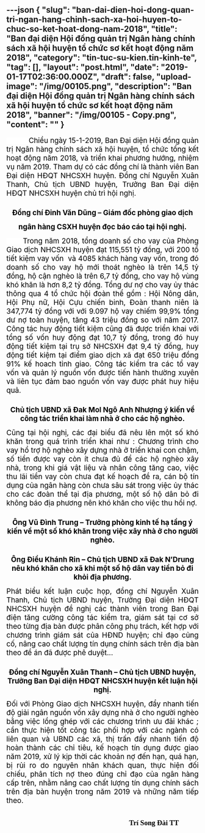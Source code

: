 ---json
{
    "slug": "ban-dai-dien-hoi-dong-quan-tri-ngan-hang-chinh-sach-xa-hoi-huyen-to-chuc-so-ket-hoat-dong-nam-2018",
    "title": "Ban đại diện Hội đồng quản trị Ngân hàng chính sách xã hội huyện tổ chức sơ kết hoạt động năm 2018",
    "category": "tin-tuc-su-kien.tin-kinh-te",
    "tag": [],
    "layout": "post.html",
    "date": "2019-01-17T02:36:00.000Z",
    "draft": false,
    "upload-image": "/img/00105.png",
    "description": "Ban đại diện Hội đồng quản trị Ngân hàng chính sách xã hội huyện tổ chức sơ kết hoạt động năm 2018",
    "banner": "/img/00105 - Copy.png",
    "__content__": ""
}
---
<p style="text-align:justify"><span style="background-color:white"><span style="font-size:14.0pt"><span style="color:black">&nbsp; &nbsp; &nbsp; &nbsp; &nbsp; &nbsp;Chiều ng&agrave;y 15-1-2019, Ban Đại diện Hội đồng quản trị Ng&acirc;n h&agrave;ng ch&iacute;nh s&aacute;ch x&atilde; hội huyện, tổ chức tổng kết hoạt động năm 2018, v&agrave; triển khai phương hướng, nhiệm vụ năm 2019. Tham dự c&oacute; c&aacute;c đồng ch&iacute; l&agrave; th&agrave;nh vi&ecirc;n Ban Đại diện HĐQT NHCSXH huyện. Đồng ch&iacute; Nguyễn Xu&acirc;n Thanh, Chủ tịch UBND huyện, Trưởng Ban Đại diện HĐQT NHCSXH huyện chủ tr&igrave; hội nghị.</span></span></span></p>

<p style="text-align:justify"><img alt="" src="/img/00101.png" /></p>

<p style="text-align:center"><span style="background-color:white"><strong><span style="font-size:14.0pt"><span style="color:black">Đồng ch&iacute; Đinh Văn Dũng &ndash; Gi&aacute;m đốc ph&ograve;ng giao dịch</span></span></strong></span></p>

<p style="text-align:center"><span style="background-color:white"><strong><span style="font-size:14.0pt"><span style="color:black">ng&acirc;n h&agrave;ng CSXH huyện đọc b&aacute;o c&aacute;o tại hội nghị.</span></span></strong></span></p>

<p style="margin-left:0in; margin-right:0in; text-align:justify"><span style="background-color:white"><span style="font-size:14.0pt"><span style="color:black">&nbsp;&nbsp;&nbsp;&nbsp;&nbsp;&nbsp; Trong năm 2018, tổng doanh số cho vay của Ph&ograve;ng Giao dịch NHCSXH huyện đạt 115,551 tỷ đồng, với 200 tổ tiết kiệm vay vốn &nbsp;v&agrave; 4085 kh&aacute;ch h&agrave;ng vay vốn, trong đ&oacute; doanh số cho vay hộ mới tho&aacute;t ngh&egrave;o l&agrave; tr&ecirc;n 14,5 tỷ đồng, hộ cận ngh&egrave;o l&agrave; tr&ecirc;n 6,7 tỷ đồng, cho vay hộ v&ugrave;ng kh&oacute; khăn l&agrave; hơn 8,2 tỷ đồng. Tổng dư nợ cho vay ủy th&aacute;c th&ocirc;ng qua 4 tổ chức hội đo&agrave;n thể gồm : Hội N&ocirc;ng d&acirc;n, Hội Phụ nữ, Hội Cựu chiến binh, Đo&agrave;n thanh ni&ecirc;n l&agrave; 347,774 tỷ đồng với với 9.097 hộ vay chiếm 99,9% tổng dư nợ to&agrave;n huyện, tăng 43 triệu đồng so với năm 2017. C&ocirc;ng t&aacute;c huy động tiết kiệm cũng đ&atilde; được triển khai với tổng số vốn huy động đạt 10,7 tỷ đồng, trong đ&oacute; huy động tiết kiệm tại trụ sở NHCSXH đạt 9,4 tỷ đồng, huy động tiết kiệm tại điểm giao dịch x&atilde; đạt 650 triệu đồng 91% kế hoach tỉnh giao. C&ocirc;ng t&aacute;c kiểm tra c&aacute;c tổ vay vốn v&agrave; quản l&yacute; nguồn vốn được tiến h&agrave;nh thường xuy&ecirc;n v&agrave; li&ecirc;n tục đảm bao nguồn vốn vay được ph&aacute;t huy hiệu quả. </span></span></span></p>

<p style="margin-left:0in; margin-right:0in; text-align:justify"><img alt="" src="/img/00102.png" /></p>

<p style="margin-left:0in; margin-right:0in; text-align:center"><span style="background-color:white"><strong><span style="font-size:14.0pt"><span style="color:black">Chủ tịch UBND x&atilde; Đak Mol Ng&ocirc; Anh Nhượng &yacute; kiến về c&ocirc;ng t&aacute;c triển khai l&agrave;m nh&agrave; ở cho c&aacute;c hộ ngh&egrave;o.</span></span></strong></span></p>

<p style="margin-left:0in; margin-right:0in; text-align:justify"><span style="background-color:white"><span style="font-size:14.0pt"><span style="color:black">Cũng tại hội nghị, c&aacute;c đại biểu đ&atilde; n&ecirc;u l&ecirc;n một số kh&oacute; khăn trong qu&aacute; tr&igrave;nh triển khai như : Chương tr&igrave;nh cho vay hổ trợ hộ ngh&egrave;o x&acirc;y dựng nh&agrave; ở triển khai con chậm, số tiền được vay c&ograve;n &iacute;t chưa đủ để c&aacute;c hộ ngh&egrave;o x&acirc;y nh&agrave;, trong khi gi&aacute; vật liệu v&agrave; nh&acirc;n c&ocirc;ng tăng cao, việc thu l&atilde;i tiền vay c&ograve;n chưa đạt kế hoạch đề ra, c&aacute;n bộ t&iacute;n dụng của ng&acirc;n h&agrave;ng c&ograve;n chưa s&acirc;u s&aacute;t trong việc ủy th&aacute;c cho c&aacute;c đo&agrave;n thể tại địa phương, một số hộ d&acirc;n bỏ đi kh&ocirc;ng b&aacute;o địa phương n&ecirc;n kh&oacute; khăn cho việc thu hồi nợ.</span></span></span></p>

<p style="margin-left:0in; margin-right:0in; text-align:justify"><img alt="" src="/img/00103.png" /></p>

<p style="margin-left:0in; margin-right:0in; text-align:center"><span style="background-color:white"><strong><span style="font-size:14.0pt"><span style="color:black">&Ocirc;ng Vũ Đ&igrave;nh Trung &ndash; Trưởng ph&ograve;ng kinh tế hạ tầng &yacute; kiến về một số kh&oacute; khăn trong việc x&acirc;y nh&agrave; ở cho người ngh&egrave;o.</span></span></strong></span></p>

<p style="margin-left:0in; margin-right:0in; text-align:justify"><img alt="" src="/img/00104.png" /></p>

<p style="margin-left:0in; margin-right:0in; text-align:center"><span style="background-color:white"><strong><span style="font-size:14.0pt"><span style="color:black">&Ocirc;ng Điểu Kh&aacute;nh Rin &ndash; Chủ tịch UBND x&atilde; Đak N&rsquo;Drung n&ecirc;u kh&oacute; khăn cho x&atilde; khi một số hộ d&acirc;n vay tiền bỏ đi khỏi địa phương.</span></span></strong></span></p>

<p style="margin-left:0in; margin-right:0in; text-align:justify"><span style="background-color:white"><span style="font-size:14.0pt"><span style="color:black">Ph&aacute;t biểu kết luận cuộc họp, đồng ch&iacute; Nguyễn Xu&acirc;n Thanh, Chủ tịch UBND huyện, Trưởng Đại diện HĐQT NHCSXH huyện đề nghị c&aacute;c th&agrave;nh vi&ecirc;n trong Ban Đại điện tăng cường c&ocirc;ng t&aacute;c kiểm tra, gi&aacute;m s&aacute;t tại cơ sở theo từng địa b&agrave;n được ph&acirc;n c&ocirc;ng phụ tr&aacute;ch, kết hợp với chương tr&igrave;nh gi&aacute;m s&aacute;t của HĐND huyện; chỉ đạo củng cố, n&acirc;ng cao chất lượng t&iacute;n dụng ch&iacute;nh s&aacute;ch tr&ecirc;n địa b&agrave;n theo đề &aacute;n đ&atilde; được ph&ecirc; duyệt... </span></span></span></p>

<p style="margin-left:0in; margin-right:0in; text-align:justify"><img alt="" src="/img/00105.png" /></p>

<p style="margin-left:0in; margin-right:0in; text-align:center"><span style="background-color:white"><strong><span style="font-size:14.0pt"><span style="color:black">Đồng ch&iacute; Nguyễn Xu&acirc;n Thanh &ndash; Chủ tịch UBND huyện, Trưởng Ban Đại diện HĐQT NHCSXH huyện kết luận hội nghị.</span></span></strong></span></p>

<p style="margin-left:0in; margin-right:0in; text-align:justify"><span style="background-color:white"><span style="font-size:14.0pt"><span style="color:black">Đối với Ph&ograve;ng Giao dịch NHCSXH huyện, đẩy nhanh tiến độ giải ng&acirc;n nguồn vốn x&acirc;y dựng nh&agrave; ở cho người ngh&egrave;o bằng việc lồng gh&eacute;p với c&aacute;c chương tr&igrave;nh ưu đ&atilde;i kh&aacute;c ; cần thực hiện tốt c&ocirc;ng t&aacute;c phối hợp với c&aacute;c ng&agrave;nh c&oacute; li&ecirc;n quan v&agrave; UBND c&aacute;c x&atilde;, thị trấn đẩy nhanh tiến độ ho&agrave;n th&agrave;nh c&aacute;c chỉ ti&ecirc;u, kế hoạch t&iacute;n dụng được giao năm 2019, xử l&yacute; kịp thời c&aacute;c khoản nợ đến hạn, qu&aacute; hạn, bị rủi ro do nguy&ecirc;n nh&acirc;n kh&aacute;ch quan, thực hiện đối chiếu, ph&acirc;n t&iacute;ch nợ theo đ&uacute;ng chỉ đạo của ng&acirc;n h&agrave;ng cấp tr&ecirc;n, nhằm n&acirc;ng cao chất lượng t&iacute;n dụng ch&iacute;nh s&aacute;ch tr&ecirc;n địa b&agrave;n huyện trong năm 2019 v&agrave; những năm tiếp theo.</span></span></span></p>

<p><strong><span style="font-size:14.0pt"><span style="font-family:&quot;Times New Roman&quot;,&quot;serif&quot;"><span style="color:black">&nbsp; &nbsp; &nbsp; &nbsp; &nbsp; &nbsp; &nbsp; &nbsp; &nbsp; &nbsp; &nbsp; &nbsp; &nbsp; &nbsp; &nbsp; &nbsp; &nbsp; &nbsp; &nbsp; &nbsp; &nbsp; &nbsp; &nbsp; &nbsp; &nbsp; &nbsp; &nbsp; &nbsp; &nbsp; &nbsp; &nbsp; &nbsp; &nbsp; &nbsp; &nbsp; &nbsp; &nbsp; &nbsp; &nbsp; &nbsp; &nbsp; &nbsp; &nbsp; &nbsp; &nbsp; &nbsp; &nbsp; &nbsp; &nbsp; &nbsp; &nbsp; &nbsp; &nbsp; &nbsp; &nbsp; &nbsp; &nbsp; &nbsp; &nbsp; &nbsp; &nbsp; &nbsp; &nbsp; &nbsp; &nbsp; &nbsp; &nbsp; &nbsp; &nbsp; &nbsp; &nbsp; &nbsp; &nbsp; &nbsp; &nbsp; &nbsp; &nbsp; &nbsp; &nbsp; &nbsp; &nbsp; &nbsp; &nbsp; &nbsp; &nbsp; &nbsp; &nbsp; &nbsp; &nbsp;Tr&iacute; Song Đ&agrave;i TT</span></span></span></strong></p>
